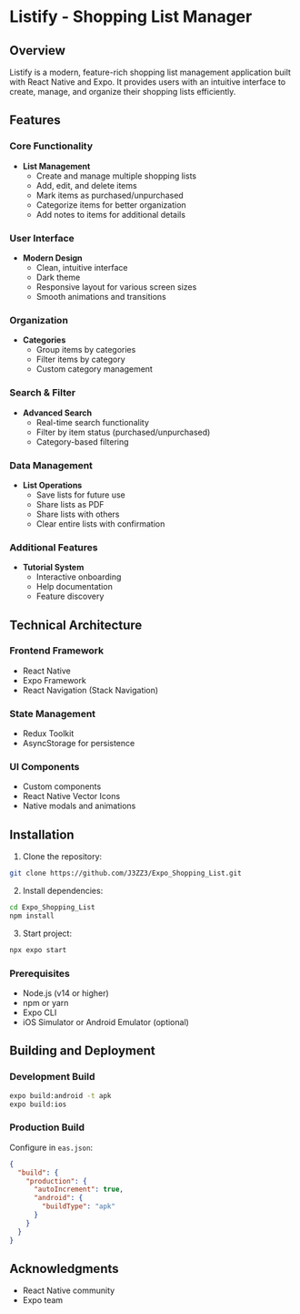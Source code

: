 # Listify - Shopping List Manager

## Overview
Listify is a modern, feature-rich shopping list management application built with React Native and Expo. It provides users with an intuitive interface to create, manage, and organize their shopping lists efficiently.

## Features

### Core Functionality
- **List Management**
  - Create and manage multiple shopping lists
  - Add, edit, and delete items
  - Mark items as purchased/unpurchased
  - Categorize items for better organization
  - Add notes to items for additional details

### User Interface
- **Modern Design**
  - Clean, intuitive interface
  - Dark theme 
  - Responsive layout for various screen sizes
  - Smooth animations and transitions

### Organization
- **Categories**
  - Group items by categories
  - Filter items by category
  - Custom category management

### Search & Filter
- **Advanced Search**
  - Real-time search functionality
  - Filter by item status (purchased/unpurchased)
  - Category-based filtering

### Data Management
- **List Operations**
  - Save lists for future use
  - Share lists as PDF
  - Share lists with others
  - Clear entire lists with confirmation

### Additional Features
- **Tutorial System**
  - Interactive onboarding
  - Help documentation
  - Feature discovery

## Technical Architecture

### Frontend Framework
- React Native
- Expo Framework
- React Navigation (Stack Navigation)

### State Management
- Redux Toolkit
- AsyncStorage for persistence

### UI Components
- Custom components
- React Native Vector Icons
- Native modals and animations

## Installation

1. Clone the repository:

```bash
git clone https://github.com/J3ZZ3/Expo_Shopping_List.git
```

2. Install dependencies:
```bash
cd Expo_Shopping_List
npm install
```

3. Start project:
```bash
npx expo start
```

### Prerequisites
- Node.js (v14 or higher)
- npm or yarn
- Expo CLI
- iOS Simulator or Android Emulator (optional)


## Building and Deployment

### Development Build
```bash
expo build:android -t apk  
expo build:ios            
```

### Production Build
Configure in `eas.json`:
```json
{
  "build": {
    "production": {
      "autoIncrement": true,
      "android": {
        "buildType": "apk"
      }
    }
  }
}
```

## Acknowledgments
- React Native community
- Expo team


